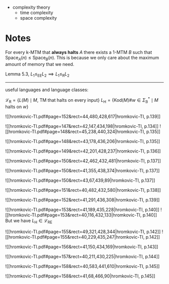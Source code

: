 
- complexity theory
	- time complexity
	- space complexity


# Notes

For every k-MTM that **always halts** $A$ there exists a 1-MTM $B$ such that $\mathrm{Space}_{A}(n) \leq \mathrm{Space}_{B}(n)$. This is because we only care about the maximum amount of memory that we need.

Lemma 5.3, $L_{1} \leq_{\mathrm{EE}} L_{2} \implies L_{1} \leq_{\mathrm{R}} L_{2}$




___







useful languages and language classes:

$\mathcal{L}_{\mathrm{R}} = \{  L(M) \mid M\text{, TM that halts on every input}\}$ 
$L_{\mathrm{H}} = \{ \mathrm{Kod}(M)\#w\in \Sigma^{*}_{\mathbb{B}} \mid M \text{ halts on } w \}$





![[hromkovic-TI.pdf#page=152&rect=44,480,428,617|hromkovic-TI, p.139]]


![[hromkovic-TI.pdf#page=147&rect=42,147,434,198|hromkovic-TI, p.134]]
![[hromkovic-TI.pdf#page=148&rect=45,238,440,324|hromkovic-TI, p.135]]

![[hromkovic-TI.pdf#page=148&rect=43,178,436,206|hromkovic-TI, p.135]]

![[hromkovic-TI.pdf#page=149&rect=42,201,428,237|hromkovic-TI, p.136]]

![[hromkovic-TI.pdf#page=150&rect=42,462,432,481|hromkovic-TI, p.137]]

![[hromkovic-TI.pdf#page=150&rect=41,355,438,374|hromkovic-TI, p.137]]

![[hromkovic-TI.pdf#page=150&rect=43,67,439,89|hromkovic-TI, p.137]]

![[hromkovic-TI.pdf#page=151&rect=40,482,432,580|hromkovic-TI, p.138]]

![[hromkovic-TI.pdf#page=152&rect=41,291,436,308|hromkovic-TI, p.139]]


![[hromkovic-TI.pdf#page=153&rect=41,189,435,228|hromkovic-TI, p.140]]
![[hromkovic-TI.pdf#page=153&rect=40,116,432,133|hromkovic-TI, p.140]]
But we have $L_{\mathrm{H}} \in \mathcal{L}_{\mathrm{RE}}$



![[hromkovic-TI.pdf#page=155&rect=49,321,428,344|hromkovic-TI, p.142]]
![[hromkovic-TI.pdf#page=155&rect=40,229,435,247|hromkovic-TI, p.142]]


![[hromkovic-TI.pdf#page=156&rect=41,150,434,169|hromkovic-TI, p.143]]

![[hromkovic-TI.pdf#page=157&rect=40,211,430,225|hromkovic-TI, p.144]]

![[hromkovic-TI.pdf#page=158&rect=40,583,441,610|hromkovic-TI, p.145]]


![[hromkovic-TI.pdf#page=158&rect=41,68,466,90|hromkovic-TI, p.145]]


